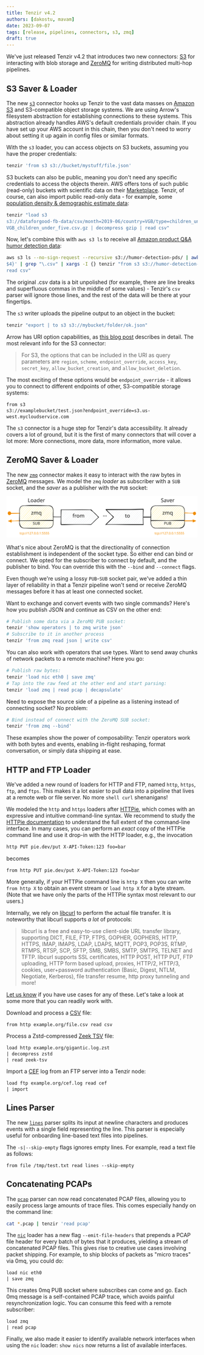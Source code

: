 ```yaml
---
title: Tenzir v4.2
authors: [dakostu, mavam]
date: 2023-09-07
tags: [release, pipelines, connectors, s3, zmq]
draft: true
---
```


We've just released Tenzir v4.2 that introduces two new connectors: [S3][s3] for
interacting with blob storage and [ZeroMQ][zeromq] for writing distributed
multi-hop pipelines.

[s3]: https://aws.amazon.com/s3/
[marketplace]: https://aws.amazon.com/marketplace/search/results?trk=8384929b-0eb1-4af3-8996-07aa409646bc&sc_channel=el&FULFILLMENT_OPTION_TYPE=DATA_EXCHANGE&CONTRACT_TYPE=OPEN_DATA_LICENSES&DATA_AVAILABLE_THROUGH=S3_OBJECTS&PRICING_MODEL=FREE&filters=FULFILLMENT_OPTION_TYPE%2CCONTRACT_TYPE%2CDATA_AVAILABLE_THROUGH%2CPRICING_MODEL
[density]: https://aws.amazon.com/marketplace/pp/prodview-jf2hjpr2mrj4m?sr=0-2&ref_=beagle&applicationId=AWSMPContessa#overview
[humor]: https://aws.amazon.com/marketplace/pp/prodview-b53zm25dl3jcc?sr=0-3&ref_=beagle&applicationId=AWSMPContessa#overview
[uri]: https://arrow.apache.org/docs/10.0/r/articles/fs.html#uri-options
[zeromq]: https://zeromq.org/

<!--truncate-->

## S3 Saver & Loader

The new [`s3`](connectors/s3) connector hooks up Tenzir to the vast data masses
on [Amazon S3](https://aws.amazon.com/s3/) and S3-compatible object storage
systems.
We are using Arrow's filesystem abstraction for establishing connections to
these systems. This abstraction already handles AWS's default credentials
provider chain. If you have set up your AWS account in this chain, then you
don't need to worry about setting it up again in config files or similar
formats.

With the `s3` loader, you can access objects on S3 buckets, assuming you have
the proper credentials:

```bash
tenzir 'from s3 s3://bucket/mystuff/file.json'
```

S3 buckets can also be public, meaning you don't need any specific credentials
to access the objects therein.
AWS offers tons of such public (read-only) buckets with scientific data on
their [Marketplace][marketplace].
Tenzir, of course, can also import public read-only data - for example, some
[population density & demographic estimate data][density]:

```bash
tenzir "load s3
s3://dataforgood-fb-data/csv/month=2019-06/country=VGB/type=children_under_five/
VGB_children_under_five.csv.gz | decompress gzip | read csv"
```

Now, let's combine this with `aws s3 ls` to receive all [Amazon product Q&A
humor detection data][humor]:

```bash
aws s3 ls --no-sign-request --recursive s3://humor-detection-pds/ | awk '{print
$4}' | grep "\.csv" | xargs -I {} tenzir "from s3 s3://humor-detection-pds/{}
read csv"
```

The original .csv data is a bit unpolished (for example, there are line breaks
and superfluous commas in the middle of some values) - Tenzir's `csv` parser
will ignore those lines, and the rest of the data will be there at your
fingertips.

The `s3` writer uploads the pipeline output to an object in the bucket:

```bash
tenzir "export | to s3 s3://mybucket/folder/ok.json"
```

Arrow has URI option capabilities, as [this blog post][uri] describes in
detail. The most relevant info for the S3 connector:

> For S3, the options that can be included in the URI as query parameters are
`region`, `scheme`, `endpoint_override`, `access_key`, `secret_key`,
`allow_bucket_creation`, and `allow_bucket_deletion`.

The most exciting of these options would be `endpoint_override` - it allows you
to connect to different endpoints of other, S3-compatible storage systems:

```
from s3
s3://examplebucket/test.json?endpoint_override=s3.us-west.mycloudservice.com
```

The `s3` connector is a huge step for Tenzir's data accessibility. It already
covers a lot of ground, but it is the first of many connectors that will
cover a lot more: More connections, more data, more information, more value.

## ZeroMQ Saver & Loader

The new [`zmq`](/connectors/zmq) connector makes it easy to interact with the
raw bytes in [ZeroMQ][zeromq] messages. We model the `zmq` *loader* as subscriber with a `SUB` socket, and the *saver* as a publisher with the `PUB` socket:

![ZeroMQ Connector](zeromq-connector.excalidraw.svg)

What's nice about ZeroMQ is that the directionality of connection establishment
is independent of the socket type. So either end can bind or connect. We opted
for the subscriber to connect by default, and the publisher to bind. You can
override this with the `--bind` and `--connect` flags.

Even though we're using a lossy `PUB`-`SUB` socket pair, we've added a thin
layer of reliability in that a Tenzir pipeline won't send or receive ZeroMQ
messages before it has at least one connected socket.

Want to exchange and convert events with two single commands? Here's how you
publish JSON and continue as CSV on the other end:

```bash
# Publish some data via a ZeroMQ PUB socket:
tenzir 'show operators | to zmq write json'
# Subscribe to it in another process
tenzir 'from zmq read json | write csv'
```

You can also work with operators that use types. Want to send away chunks of
network packets to a remote machine? Here you go:

```bash
# Publish raw bytes:
tenzir 'load nic eth0 | save zmq'
# Tap into the raw feed at the other end and start parsing:
tenzir 'load zmq | read pcap | decapsulate'
```

Need to expose the source side of a pipeline as a listening instead of
connecting socket? No problem:

```bash
# Bind instead of connect with the ZeroMQ SUB socket:
tenzir 'from zmq --bind'
```

These examples show the power of composability: Tenzir operators work with
both bytes and events, enabling in-flight reshaping, format conversation, or
simply data shipping at ease.

## HTTP and FTP Loader

We've added a new round of loaders for HTTP and FTP, named `http`, `https`,
`ftp`, and `ftps`. This makes it a lot easier to pull data into a pipeline that
lives at a remote web or file server. No more `shell curl` shenanigans!

We modeled the `http` and `https` loaders after [HTTPie](https://httpie.io/),
which comes with an expressive and intuitive command-line syntax. We recommend
to study the [HTTPie documentation](https://httpie.io/docs/cli/examples) to
understand the full extent of the command-line interface. In many cases, you can
perform an *exact* copy of the HTTPie command line and use it drop-in with the
HTTP loader, e.g., the invocation

```bash
http PUT pie.dev/put X-API-Token:123 foo=bar
```

becomes

```
from http PUT pie.dev/put X-API-Token:123 foo=bar
```

More generally, if your HTTPie command line is `http X` then you can write `from
http X` to obtain an event stream or `load http X` for a byte stream. (Note that
we have only the parts of the HTTPie syntax most relevant to our users.)

Internally, we rely on [libcurl](https://curl.se/libcurl/) to perform the actual
file transfer. It is noteworthy that libcurl supports *a lot* of protocols:

> libcurl is a free and easy-to-use client-side URL transfer library, supporting
> DICT, FILE, FTP, FTPS, GOPHER, GOPHERS, HTTP, HTTPS, IMAP, IMAPS, LDAP, LDAPS,
> MQTT, POP3, POP3S, RTMP, RTMPS, RTSP, SCP, SFTP, SMB, SMBS, SMTP, SMTPS,
> TELNET and TFTP. libcurl supports SSL certificates, HTTP POST, HTTP PUT, FTP
> uploading, HTTP form based upload, proxies, HTTP/2, HTTP/3, cookies,
> user+password authentication (Basic, Digest, NTLM, Negotiate, Kerberos), file
> transfer resume, http proxy tunneling and more!

[Let us know](/discord) if you have use cases for any of these. Let's take a
look at some more that you can readily work with.

Download and process a [CSV](/formats/csv) file:

```
from http example.org/file.csv read csv
```

Process a Zstd-compressed [Zeek TSV](/formats/zeek-tsv) file:

```
load http example.org/gigantic.log.zst
| decompress zstd
| read zeek-tsv
```

Import a [CEF](/formats/cef) log from an FTP server into a Tenzir node:

```
load ftp example.org/cef.log read cef
| import
```

## Lines Parser

The new [`lines`](/formats/lines) parser splits its input at newline characters
and produces events with a single field representing the line. This parser is
especially useful for onboarding line-based text files into pipelines.

The `-s|--skip-empty` flags ignores empty lines. For example, read a text file
as follows:

```
from file /tmp/test.txt read lines --skip-empty
```

## Concatenating PCAPs

The [`pcap`](/formats/pcap) parser can now read concatenated PCAP files,
allowing you to easily process large amounts of trace files. This comes
especially handy on the command line:

```bash
cat *.pcap | tenzir 'read pcap'
```

The [`nic`](/connectors/nic) loader has a new flag `--emit-file-headers` that
prepends a PCAP file header for every batch of bytes that it produces, yielding
a stream of concatenated PCAP files. This gives rise to creative use cases
involving packet shipping. For example, to ship blocks of packets as "micro
traces" via 0mq, you could do:

```
load nic eth0
| save zmq
```

This creates 0mq PUB socket where subscribes can come and go. Each 0mq message
is a self-contained PCAP trace, which avoids painful resynchronization logic.
You can consume this feed with a remote subscriber:

```
load zmq
| read pcap
```

Finally, we also made it easier to identify available network interfaces when
using the `nic` loader: `show nics` now returns a list of available interfaces.
